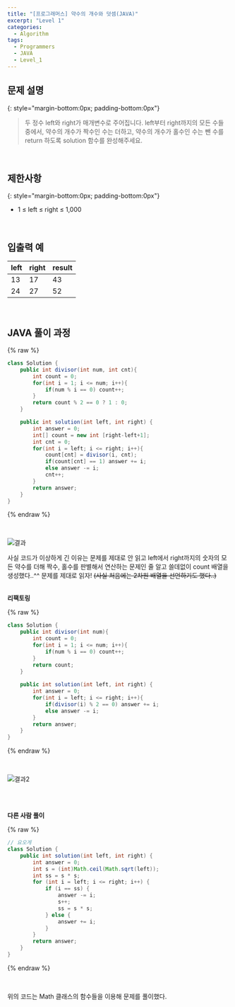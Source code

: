 ```yaml
---
title: "[프로그래머스] 약수의 개수와 덧셈(JAVA)"
excerpt: "Level 1"
categories: 
  - Algorithm
tags: 
  - Programmers
  - JAVA
  - Level_1
---
```

 
## 문제 설명
{: style="margin-bottom:0px; padding-bottom:0px"}

> 두 정수 left와 right가 매개변수로 주어집니다. left부터 right까지의 모든 수들 중에서, 약수의 개수가 짝수인 수는 더하고, 약수의 개수가 홀수인 수는 뺀 수를 return 하도록 solution 함수를 완성해주세요.
 
<br>

## 제한사항
{: style="margin-bottom:0px; padding-bottom:0px"}
>
- 1 ≤ left ≤ right ≤ 1,000


<br>

## 입출력 예

|left|right|result|
|:------|:------|:------|
|13|17|43|
|24|27|52|


<br>

## JAVA 풀이 과정

{% raw %}

```java
class Solution {
    public int divisor(int num, int cnt){
        int count = 0;
        for(int i = 1; i <= num; i++){
            if(num % i == 0) count++;
        }
        return count % 2 == 0 ? 1 : 0;
    }

    public int solution(int left, int right) {
        int answer = 0;
        int[] count = new int [right-left+1];
        int cnt = 0;
        for(int i = left; i <= right; i++){
            count[cnt] = divisor(i, cnt);
            if(count[cnt] == 1) answer += i;
            else answer -= i;
            cnt++;
        }
        return answer;
    }
}
```

{% endraw %}

<br>

![결과](https://user-images.githubusercontent.com/70805241/118363038-77eee480-b5cd-11eb-962e-f0dd071707fe.png)


사실 코드가 이상하게 긴 이유는 문제를 제대로 안 읽고 left에서 right까지의 숫자의 모든 약수를 더해 짝수, 홀수를 판별해서 연산하는 문제인 줄 알고 쓸데없이 count 배열을 
생성했다..^^ 문제를 제대로 읽자! ~~(사실 처음에는 2차원 배열을 선언하기도 했다..)~~<br><br>


**리팩토링**


{% raw %}

```java
class Solution {
    public int divisor(int num){
        int count = 0;
        for(int i = 1; i <= num; i++){
            if(num % i == 0) count++;
        }
        return count;
    }
    
    public int solution(int left, int right) {
        int answer = 0;
        for(int i = left; i <= right; i++){
            if(divisor(i) % 2 == 0) answer += i;
            else answer -= i;
        } 
        return answer;
    }
}
```

{% endraw %}

<br>

![결과2](https://user-images.githubusercontent.com/70805241/118363281-8f7a9d00-b5ce-11eb-91f9-c255f473e9cc.png)




<br><br>


**다른 사람 풀이** <br>

{% raw %}

```java
// 요오게
class Solution {
    public int solution(int left, int right) {
        int answer = 0;
        int s = (int)Math.ceil(Math.sqrt(left));
        int ss = s * s;
        for (int i = left; i <= right; i++) {
            if (i == ss) {
                answer -= i;
                s++;
                ss = s * s;
            } else {
                answer += i;
            }
        }
        return answer;
    }
}
```

{% endraw %}

<br>

위의 코드는 Math 클래스의 함수들을 이용해 문제를 풀이했다. 